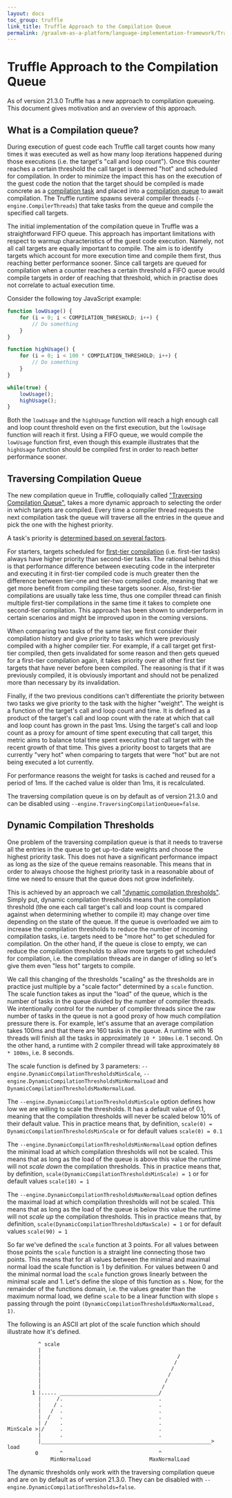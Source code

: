 ```yaml
---
layout: docs
toc_group: truffle
link_title: Truffle Approach to the Compilation Queue
permalink: /graalvm-as-a-platform/language-implementation-framework/TraversingCompilationQueue/
---
```

# Truffle Approach to the Compilation Queue

As of version 21.3.0 Truffle has a new approach to compilation queueing.
This document gives motivation and an overview of this approach.

## What is a Compilation queue?

During execution of guest code each Truffle call target counts how many times it was executed as well as how many loop iterations happened during those executions (i.e. the target's "call and loop count").
Once this counter reaches a certain threshold the call target is deemed "hot" and scheduled for compilation.
In order to minimize the impact this has on the execution of the guest code the notion that the target should be compiled is made concrete as a [compilation task](https://github.com/oracle/graal/blob/master/compiler/src/org.graalvm.compiler.truffle.runtime/src/org/graalvm/compiler/truffle/runtime/CompilationTask.java) and placed into a [compilation queue](https://github.com/oracle/graal/blob/master/compiler/src/org.graalvm.compiler.truffle.runtime/src/org/graalvm/compiler/truffle/runtime/BackgroundCompileQueue.java) to await compilation.
The Truffle runtime spawns several compiler threads (`--engine.CompilerThreads`) that take tasks from the queue and compile the specified call targets.

The initial implementation of the compilation queue in Truffle was a straightforward FIFO queue.
This approach has important limitations with respect to warmup characteristics of the guest code execution.
Namely, not all call targets are equally important to compile.
The aim is to identify targets which account for more execution time and compile them first, thus reaching better performance sooner.
Since call targets are queued for compilation when a counter reaches a certain threshold a FIFO queue would compile targets in order of reaching that threshold, which in practise does not correlate to actual execution time.

Consider the following toy JavaScript example:

```js
function lowUsage() {
    for (i = 0; i < COMPILATION_THRESHOLD; i++) {
        // Do something
    }
}

function highUsage() {
    for (i = 0; i < 100 * COMPILATION_THRESHOLD; i++) {
        // Do something
    }
}

while(true) {
    lowUsage();
    highUsage();
}
```

Both the `lowUsage` and the `highUsage` function will reach a high enough call and loop count threshold even on the first execution, but the `lowUsage` function will reach it first.
Using a FIFO queue, we would compile the `lowUsage` function first, even though this example illustrates that the `highUsage` function should be compiled first in order to reach better performance sooner.

## Traversing Compilation Queue

The new compilation queue in Truffle, colloquially called ["Traversing Compilation Queue"](https://github.com/oracle/graal/blob/master/compiler/src/org.graalvm.compiler.truffle.runtime/src/org/graalvm/compiler/truffle/runtime/TraversingBlockingQueue.java), takes a more dynamic approach to selecting the order in which targets are compiled.
Every time a compiler thread requests the next compilation task the queue will traverse all the entries in the queue and pick the one with the highest priority.

A task's priority is [determined based on several factors](https://github.com/oracle/graal/blob/c7c061b3230852e9582badf788b3dab74a809ca9/compiler/src/org.graalvm.compiler.truffle.runtime/src/org/graalvm/compiler/truffle/runtime/CompilationTask.java#L209).

For starters, targets scheduled for [first-tier compilation](https://medium.com/graalvm/multi-tier-compilation-in-graalvm-5fbc65f92402) (i.e. first-tier tasks) always have higher priority than second-tier tasks.
The rational behind this is that performance difference between executing code in the interpreter and executing it in first-tier compiled code is much greater then the difference between tier-one and tier-two compiled code, meaning that we get more benefit from compiling these targets sooner.
Also, first-tier compilations are usually take less time, thus one compiler thread can finish multiple first-tier compilations in the same time it takes to complete one second-tier compilation.
This approach has been shown to underperform in certain scenarios and might be improved upon in the coming versions.

When comparing two tasks of the same tier, we first consider their compilation history and give priority to tasks which were previously compiled with a higher compiler tier.
For example, if a call target get first-tier compiled, then gets invalidated for some reason and then gets queued for a first-tier compilation again, it takes priority over all other first tier targets that have never before been compiled.
The reasoning is that if it was previously compiled, it is obviously important and should not be penalized more than necessary by its invalidation.

Finally, if the two previous conditions can't differentiate the priority between two tasks we give priority to the task with the higher "weight".
The weight is a function of the target's call and loop count and time.
It is defined as a product of the target's call and loop count with the rate at which that call and loop count has grown in the past 1ms.
Using the target's call and loop count as a proxy for amount of time spent executing that call target, this metric aims to balance total time spent executing that call target with the recent growth of that time.
This gives a priority boost to targets that are currently "very hot" when comparing to targets that were "hot" but are not being executed a lot currently.

For performance reasons the weight for tasks is cached and reused for a period of 1ms. If the cached value is older than 1ms, it is recalculated.

The traversing compilation queue is on by default as of version 21.3.0 and can be disabled using `--engine.TraversingCompilationQueue=false`.

## Dynamic Compilation Thresholds

One problem of the traversing compilation queue is that it needs to traverse all the entries in the queue to get up-to-date weights and choose the highest priority task.
This does not have a significant performance impact as long as the size of the queue remains reasonable.
This means that in order to always choose the highest priority task in a reasonable about of time we need to ensure that the queue does not grow indefinitely.

This is achieved by an approach we call ["dynamic compilation thresholds"](https://github.com/oracle/graal/blob/master/compiler/src/org.graalvm.compiler.truffle.runtime/src/org/graalvm/compiler/truffle/runtime/DynamicThresholdsQueue.java).
Simply put, dynamic compilation thresholds means that the compilation threshold (the one each call target's call and loop count is compared against when determining whether to compile it) may change over time depending on the state of the queue.
If the queue is overloaded we aim to increase the compilation thresholds to reduce the number of incoming compilation tasks, i.e. targets need to be "more hot" to get scheduled for compilation.
On the other hand, if the queue is close to empty, we can reduce the compilation thresholds to allow more targets to get scheduled for compilation, i.e. the compilation threads are in danger of idling so let's give them even "less hot" targets to compile.

We call this changing of the thresholds "scaling" as the thresholds are in practice just multiple by a "scale factor" determined by a `scale` function.
The scale function takes as input the "load" of the queue, which is the number of tasks in the queue divided by the number of compiler threads.
We intentionally control for the number of compiler threads since the raw number of tasks in the queue is not a good proxy of how much compilation pressure there is.
For example, let's assume that an average compilation takes 100ms and that there are 160 tasks in the queue.
A runtime with 16 threads will finish all the tasks in approximately `10 * 100ms` i.e. 1 second.
On the other hand, a runtime with 2 compiler thread will take approximately `80 * 100ms`, i.e. 8 seconds.

The scale function is defined by 3 parameters: `--engine.DynamicCompilationThresholdsMinScale`, `--engine.DynamicCompilationThresholdsMinNormalLoad` and `DynamicCompilationThresholdsMaxNormalLoad`.

The `--engine.DynamicCompilationThresholdsMinScale` option defines how low we are willing to scale the thresholds.
It has a default value of 0.1, meaning that the compilation thresholds will never be scaled below 10% of their default value.
This in practice means that, by definition, `scale(0) = DynamicCompilationThresholdsMinScale` or for default values `scale(0) = 0.1`

The `--engine.DynamicCompilationThresholdsMinNormalLoad` option defines the minimal load at which compilation thresholds will not be scaled.
This means that as long as the load of the queue is above this value the runtime will not *scale down* the compilation thresholds.
This in practice means that, by definition, `scale(DynamicCompilationThresholdsMinScale) = 1` or for default values `scale(10) = 1`

The `--engine.DynamicCompilationThresholdsMaxNormalLoad` option defines the maximal load at which compilation thresholds will not be scaled.
This means that as long as the load of the queue is below this value the runtime will not *scale up* the compilation thresholds.
This in practice means that, by definition, `scale(DynamicCompilationThresholdsMaxScale) = 1` or for default values `scale(90) = 1`

So far we've defined the `scale` function at 3 points.
For all values between those points the `scale` function is a straight line connecting those two points.
This means that for all values between the minimal and maximal normal load the scale function is 1 by definition.
For values between 0 and the minimal normal load the `scale` function grows linearly between the minimal scale and 1.
Let's define the slope of this function as `s`.
Now, for the remainder of the functions domain, i.e. the values greater than the maximum normal load, we define `scale` to be a linear function with slope `s` passing through the point `(DynamicCompilationThresholdsMaxNormalLoad, 1)`.

The following is an ASCII art plot of the scale function which should illustrate how it's defined.

```
          ^ scale
          |
          |                                            /
          |                                           /
          |                                          /
          |                                         /
          |                                        /
          |                                       /
        1 |..... ________________________________/
          |     /.                               .
          |    / .                               .
          |   /  .                               .
          |  /   .                               .
          | /    .                               .
MinScale >|/     .                               .
          |      .                               .
          |_______________________________________________________> load
         0       ^                               ^
              MinNormalLoad                   MaxNormalLoad
```

The dynamic thresholds only work with the traversing compilation queue and are on by default as of version 21.3.0.
They can be disabled with `--engine.DynamicCompilationThresholds=false`.
